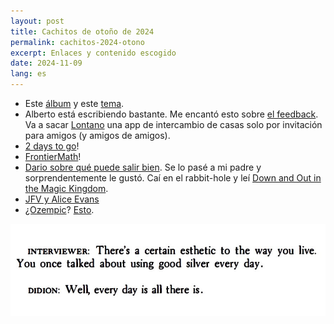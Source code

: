 ```yaml
---
layout: post
title: Cachitos de otoño de 2024
permalink: cachitos-2024-otono
excerpt: Enlaces y contenido escogido
date: 2024-11-09
lang: es
---
```


- Este [álbum](https://open.spotify.com/intl-es/album/4tBXKI7G2sQ67Y5VAsxkzv?si=juTHqyJQQLSJYe6LrtvcIQ) y este [tema](https://open.spotify.com/intl-es/track/7tJ2ZPwHRrPTy1OW7jais0?si=3857377c84664087).
- Alberto está escribiendo bastante. Me encantó esto sobre [el feedback](https://albertoromero.com/feedback). Va a sacar [Lontano](https://buttondown.com/albertoromero/archive/i-met-my-october-okrs/) una app de intercambio de casas solo por invitación para amigos (y amigos de amigos).
- [2 days to go](https://www.kaggle.com/competitions/arc-prize-2024/leaderboard)!
- [FrontierMath](https://epochai.org/frontiermath)!
- [Dario sobre qué puede salir bien](https://darioamodei.com/machines-of-loving-grace#5-work-and-meaning). Se lo pasé a mi padre y sorprendentemente le gustó. Caí en el rabbit-hole y leí [Down and Out in the Magic Kingdom](https://www.goodreads.com/book/show/29587.Down_and_Out_in_the_Magic_Kingdom).
- [JFV y Alice Evans](https://youtu.be/EM8200Vl7R4)
- [¿Ozempic](https://x.com/jburnmurdoch/status/1842163184838250764)? [Esto](https://www.astralcodexten.com/p/why-does-ozempic-cure-all-diseases).

![all there is](../images/2024-11-09-every-day.png)